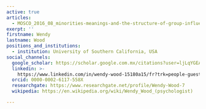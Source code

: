 ```yaml
---
active: true
articles:
  - MOSCO_2016_08_minorities-meanings-and-the-structure-of-group-influence
exerpt: ''
firstname: Wendy
lastname: Wood
positions_and_institutions:
  - institution: University of Southern California, USA
social_channels:
  google_scholar: https://scholar.google.com.mx/citations?user=ljLqYGEAAAAJ&hl=it
  linkedin: >-
    https://www.linkedin.com/in/wendy-wood-15180a15/fr?trk=people-guest_people_search-card
  orcid: 0000-0002-6117-558X
  researchgate: https://www.researchgate.net/profile/Wendy-Wood-7
  wikipedia: https://en.wikipedia.org/wiki/Wendy_Wood_(psychologist)

---
```

